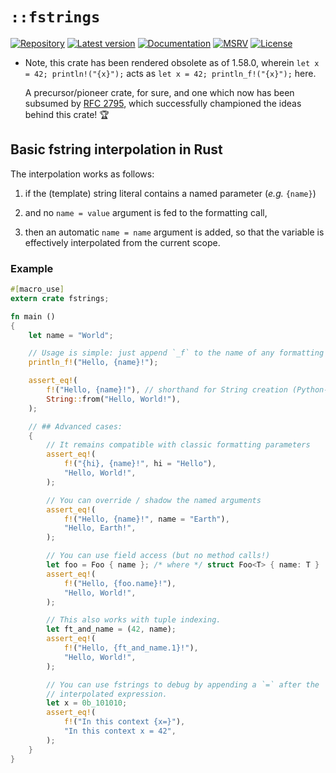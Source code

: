 # `::fstrings`

[![Repository](https://img.shields.io/badge/repository-GitHub-brightgreen.svg)](https://github.com/danielhenrymantilla/fstrings-rs)
[![Latest version](https://img.shields.io/crates/v/fstrings.svg)](https://crates.io/crates/fstrings)
[![Documentation](https://docs.rs/fstrings/badge.svg)](https://docs.rs/fstrings)
[![MSRV](https://img.shields.io/badge/MSRV-1.36.0-white)](
https://gist.github.com/danielhenrymantilla/8e5b721b3929084562f8f65668920c33)
[![License](https://img.shields.io/crates/l/fstrings.svg)](https://github.com/danielhenrymantilla/fstrings-rs/blob/master/LICENSE)

  - Note, this crate has been rendered obsolete as of 1.58.0, wherein
    `let x = 42; println!("{x}");` acts as `let x = 42; println_f!("{x}");`
    here.

    A precursor/pioneer crate, for sure, and one which now has been subsumed
    by [RFC 2795](https://github.com/rust-lang/rfcs/pull/2795), which
    successfully championed the ideas behind this crate! 🏆

## Basic fstring interpolation in Rust

The interpolation works as follows:

 1. if the (template) string literal contains a named parameter
    (_e.g._ `{name}`)

 1. and no `name = value` argument is fed to the formatting call,

 1. then an automatic `name = name` argument is added, so that the variable is
    effectively interpolated from the current scope.

### Example

```rust
#[macro_use]
extern crate fstrings;

fn main ()
{
    let name = "World";

    // Usage is simple: just append `_f` to the name of any formatting macro
    println_f!("Hello, {name}!");

    assert_eq!(
        f!("Hello, {name}!"), // shorthand for String creation (Python-like)
        String::from("Hello, World!"),
    );

    // ## Advanced cases:
    {
        // It remains compatible with classic formatting parameters
        assert_eq!(
            f!("{hi}, {name}!", hi = "Hello"),
            "Hello, World!",
        );

        // You can override / shadow the named arguments
        assert_eq!(
            f!("Hello, {name}!", name = "Earth"),
            "Hello, Earth!",
        );

        // You can use field access (but no method calls!)
        let foo = Foo { name }; /* where */ struct Foo<T> { name: T }
        assert_eq!(
            f!("Hello, {foo.name}!"),
            "Hello, World!",
        );

        // This also works with tuple indexing.
        let ft_and_name = (42, name);
        assert_eq!(
            f!("Hello, {ft_and_name.1}!"),
            "Hello, World!",
        );

        // You can use fstrings to debug by appending a `=` after the
        // interpolated expression.
        let x = 0b_101010;
        assert_eq!(
            f!("In this context {x=}"),
            "In this context x = 42",
        );
    }
}
```
